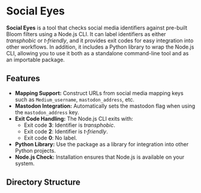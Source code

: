 # Social Eyes

**Social Eyes** is a tool that checks social media identifiers against pre-built Bloom filters using a Node.js CLI. It can label identifiers as either _transphobic_ or _t‑friendly_, and it provides exit codes for easy integration into other workflows. In addition, it includes a Python library to wrap the Node.js CLI, allowing you to use it both as a standalone command-line tool and as an importable package.

## Features

- **Mapping Support:** Construct URLs from social media mapping keys such as `Medium_username`, `mastodon_address`, etc.
- **Mastodon Integration:** Automatically sets the mastodon flag when using the `mastodon_address` key.
- **Exit Code Handling:** The Node.js CLI exits with:
  - Exit code **3**: Identifier is _transphobic_.
  - Exit code **2**: Identifier is _t‑friendly_.
  - Exit code **0**: No label.
- **Python Library:** Use the package as a library for integration into other Python projects.
- **Node.js Check:** Installation ensures that Node.js is available on your system.

## Directory Structure

